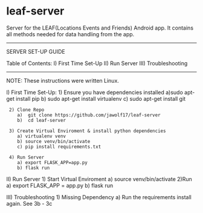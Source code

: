 # leaf-server
Server for the LEAF(Locations Events and Friends) Android app. 
It contains all methods needed for data handling from the app.

********************************************************
SERVER SET-UP GUIDE
   
Table of Contents:
   I) First Time Set-Up
  II) Run Server
 III) Troubleshooting 
********************************************************

NOTE: These instructions were written Linux.
 
I) First Time Set-Up:
     1) Ensure you have dependencies installed
	a)sudo apt-get install pip
        b) sudo apt-get install virtualenv
        c) sudo apt-get install git
 
     2) Clone Repo
        a)  git clone https://github.com/jawolf17/leaf-server
        b)  cd leaf-server

     3) Create Virtual Enviroment & install python dependencies
        a) virtualenv venv
        b) source venv/bin/activate
        c) pip install requirements.txt

     4) Run Server
        a) export FLASK_APP=app.py
        b) flask run

II) Run Server
    1) Start Virtual Enviroment
       a) source venv/bin/activate
    2)Run
       a) export FLASK_APP = app.py
       b) flask run 

III) Troubleshooting
     1) Missing Dependency
        a) Run the requirements install again. See 3b - 3c




        
